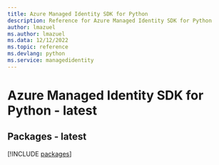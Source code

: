 ```yaml
---
title: Azure Managed Identity SDK for Python
description: Reference for Azure Managed Identity SDK for Python
author: lmazuel
ms.author: lmazuel
ms.data: 12/12/2022
ms.topic: reference
ms.devlang: python
ms.service: managedidentity
---
```

# Azure Managed Identity SDK for Python - latest
## Packages - latest
[!INCLUDE [packages](managed-identity-index.md)]